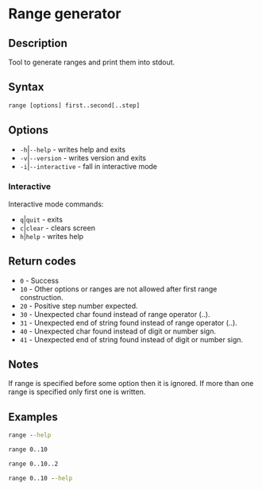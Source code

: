 # Range generator

## Description

Tool to generate ranges and print them into stdout.

## Syntax
```bat
range [options] first..second[..step]
```

## Options

- `-h`|`--help` - writes help and exits
- `-v`|`--version` - writes version and exits
- `-i`|`--interactive` - fall in interactive mode

### Interactive

Interactive mode commands:
- `q`|`quit` - exits
- `c`|`clear` - clears screen
- `h`|`help` - writes help

## Return codes
- `0` - Success
- `10` - Other options or ranges are not allowed after first range construction.
- `20` - Positive step number expected.
- `30` - Unexpected char found instead of range operator (..).
- `31` - Unexpected end of string found instead of range operator (..).
- `40` - Unexpected char found instead of digit or number sign.
- `41` - Unexpected end of string found instead of digit or number sign.

## Notes

If range is specified before some option then it is ignored.
If more than one range is specified only first one is written.

## Examples
```bat
range --help
```
```bat
range 0..10
```
```bat
range 0..10..2
```
```bat
range 0..10 --help
```
